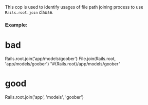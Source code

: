 This cop is used to identify usages of file path joining process
to use `Rails.root.join` clause.

### Example:
 # bad
 Rails.root.join('app/models/goober')
 File.join(Rails.root, 'app/models/goober')
 "#{Rails.root}/app/models/goober"

 # good
 Rails.root.join('app', 'models', 'goober')